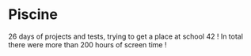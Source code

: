 # Piscine
26 days of projects and tests, trying to get a place at school 42 !  In total there were more than 200 hours of screen time !

